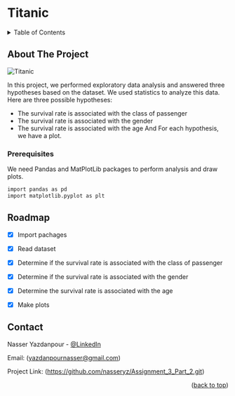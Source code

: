# Titanic

<!-- TABLE OF CONTENTS -->
<details>
  <summary>Table of Contents</summary>
  <ol>
    <li>
      <a href="#about-the-project">About The Project</a>
    </li>
    <li><a href="#prerequisites">Prerequisites</a></li>
    <li><a href="#roadmap">Roadmap</a></li>
    <li><a href="#contact">Contact</a></li>
  </ol>
</details>


<!-- ABOUT THE PROJECT -->
## About The Project

![Titanic](https://upload.wikimedia.org/wikipedia/commons/thumb/f/fd/RMS_Titanic_3.jpg/2560px-RMS_Titanic_3.jpg)

In this project, we performed exploratory data analysis and answered three hypotheses based on the dataset. We used statistics to analyze this data.
Here are three possible hypotheses:
* The survival rate is associated with the class of passenger
* The survival rate is associated with the gender
* The survival rate is associated with the age
And For each hypothesis, we have a plot.


### Prerequisites

We need Pandas and MatPlotLib packages to perform analysis and draw plots.

  ```sh
  import pandas as pd
  import matplotlib.pyplot as plt
  ```
  
<!-- ROADMAP -->
## Roadmap

- [x] Import pachages
- [x] Read dataset
- [x] Determine if the survival rate is associated with the class of passenger
- [x] Determine if the survival rate is associated with the gender
- [x] Determine the survival rate is associated with the age
- [x] Make plots


<!-- CONTACT -->
## Contact

Nasser Yazdanpour - [@LinkedIn](https://www.linkedin.com/in/nasser-yazdanpour/)

Email: (yazdanpournasser@gmail.com) 

Project Link: (https://github.com/nasseryz/Assignment_3_Part_2.git)

<p align="right">(<a href="#top">back to top</a>)</p>
